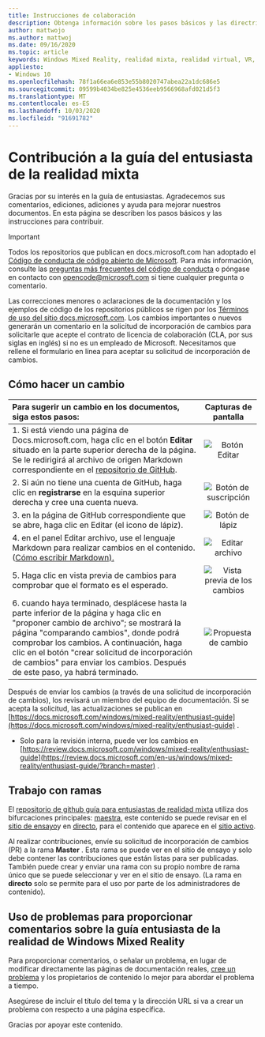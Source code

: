 ```yaml
---
title: Instrucciones de colaboración
description: Obtenga información sobre los pasos básicos y las directrices para contribuir a la guía del entusiasta de la realidad de Windows Mixed Reality. Agradecemos sus comentarios, ediciones, adiciones y ayuda.
author: mattwojo
ms.author: mattwoj
ms.date: 09/16/2020
ms.topic: article
keywords: Windows Mixed Reality, realidad mixta, realidad virtual, VR, MR, comentarios, centro de comentarios, errores
appliesto:
- Windows 10
ms.openlocfilehash: 78f1a66ea6e853e55b8020747abea22a1dc686e5
ms.sourcegitcommit: 09599b4034be825e4536eeb9566968afd021d5f3
ms.translationtype: MT
ms.contentlocale: es-ES
ms.lasthandoff: 10/03/2020
ms.locfileid: "91691782"
---
```

# <a name="contributing-to-the-mixed-reality-enthusiast-guide"></a>Contribución a la guía del entusiasta de la realidad mixta

Gracias por su interés en la guía de entusiastas. Agradecemos sus comentarios, ediciones, adiciones y ayuda para mejorar nuestros documentos. En esta página se describen los pasos básicos y las instrucciones para contribuir.

> [!IMPORTANT]
> Todos los repositorios que publican en docs.microsoft.com han adoptado el [Código de conducta de código abierto de Microsoft](https://opensource.microsoft.com/codeofconduct/). Para más información, consulte las [preguntas más frecuentes del código de conducta](https://opensource.microsoft.com/codeofconduct/faq/) o póngase en contacto con [opencode@microsoft.com](mailto:opencode@microsoft.com) si tiene cualquier pregunta o comentario.<br>
>
> Las correcciones menores o aclaraciones de la documentación y los ejemplos de código de los repositorios públicos se rigen por los [Términos de uso del sitio docs.microsoft.com](https://docs.microsoft.com/legal/termsofuse). Los cambios importantes o nuevos generarán un comentario en la solicitud de incorporación de cambios para solicitarle que acepte el contrato de licencia de colaboración (CLA, por sus siglas en inglés) si no es un empleado de Microsoft. Necesitamos que rellene el formulario en línea para aceptar su solicitud de incorporación de cambios.

## <a name="how-to-make-a-change"></a>Cómo hacer un cambio

| Para sugerir un cambio en los documentos, siga estos pasos: | Capturas de pantalla |
| :------------------- | :--------: |
| 1. Si está viendo una página de Docs.microsoft.com, haga clic en el botón **Editar** situado en la parte superior derecha de la página.  Se le redirigirá al archivo de origen Markdown correspondiente en el [repositorio de GitHub](https://github.com/MicrosoftDocs/mixedreality-enthusiast-guide). | ![Botón Editar](images/edit_button.jpg) |
| 2. Si aún no tiene una cuenta de GitHub, haga clic en **registrarse** en la esquina superior derecha y cree una cuenta nueva. | ![Botón de suscripción](images/signup-for-github-button.png)|
| 3. en la página de GitHub correspondiente que se abre, haga clic en Editar (el icono de lápiz). | ![Botón de lápiz](images/pencil_button.jpg)|
| 4. en el panel Editar archivo, use el lenguaje Markdown para realizar cambios en el contenido. ([Cómo escribir Markdown).](https://help.github.com/articles/basic-writing-and-formatting-syntax/)| ![Editar archivo](images/edit-in-github.png)|
| 5. Haga clic en vista previa de cambios para comprobar que el formato es el esperado. | ![Vista previa de los cambios](images/edit-in-github.png)|
| 6. cuando haya terminado, desplácese hasta la parte inferior de la página y haga clic en "proponer cambio de archivo"; se mostrará la página "comparando cambios", donde podrá comprobar los cambios. A continuación, haga clic en el botón "crear solicitud de incorporación de cambios" para enviar los cambios. Después de este paso, ya habrá terminado. | ![Propuesta de cambio](images/propose.jpg)|

Después de enviar los cambios (a través de una solicitud de incorporación de cambios), los revisará un miembro del equipo de documentación. Si se acepta la solicitud, las actualizaciones se publican en [https://docs.microsoft.com/windows/mixed-reality/enthusiast-guide](https://docs.microsoft.com/windows/mixed-reality/enthusiast-guide) .

* Solo para la revisión interna, puede ver los cambios en [https://review.docs.microsoft.com/windows/mixed-reality/enthusiast-guide](https://review.docs.microsoft.com/en-us/windows/mixed-reality/enthusiast-guide/?branch=master) .

## <a name="working-with-branches"></a>Trabajo con ramas

El [repositorio de github guía para entusiastas de realidad mixta](https://github.com/MicrosoftDocs/mixedreality-enthusiast-guide) utiliza dos bifurcaciones principales: [maestra](https://github.com/MicrosoftDocs/mixedreality-enthusiast-guide/tree/master), este contenido se puede revisar en el [sitio de ensayo](https://review.docs.microsoft.com/windows/mixed-reality/enthusiast-guide)y en [directo](https://github.com/MicrosoftDocs/mixedreality-enthusiast-guide/tree/live), para el contenido que aparece en el [sitio activo](https://docs.microsoft.com/windows/mixed-reality/enthusiast-guide).

Al realizar contribuciones, envíe su solicitud de incorporación de cambios (PR) a la rama **Master** . Esta rama se puede ver en el sitio de ensayo y solo debe contener las contribuciones que están listas para ser publicadas. También puede crear y enviar una rama con su propio nombre de rama único que se puede seleccionar y ver en el sitio de ensayo. (La rama en **directo** solo se permite para el uso por parte de los administradores de contenido).

## <a name="using-issues-to-provide-feedback-on-windows-mixed-reality-enthusiast-guide"></a>Uso de problemas para proporcionar comentarios sobre la guía entusiasta de la realidad de Windows Mixed Reality

Para proporcionar comentarios, o señalar un problema, en lugar de modificar directamente las páginas de documentación reales, [cree un problema](https://github.com/MicrosoftDocs/mixedreality-enthusiast-guide/issues) y los propietarios de contenido lo mejor para abordar el problema a tiempo.

Asegúrese de incluir el título del tema y la dirección URL si va a crear un problema con respecto a una página específica.

Gracias por apoyar este contenido.
